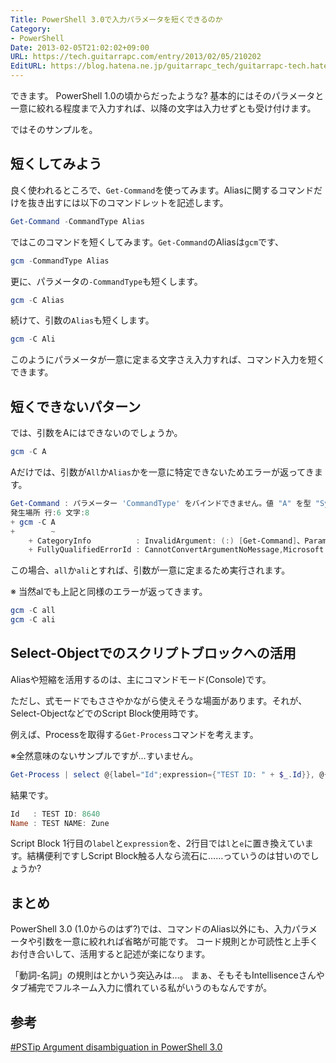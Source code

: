 ```yaml
---
Title: PowerShell 3.0で入力パラメータを短くできるのか
Category:
- PowerShell
Date: 2013-02-05T21:02:02+09:00
URL: https://tech.guitarrapc.com/entry/2013/02/05/210202
EditURL: https://blog.hatena.ne.jp/guitarrapc_tech/guitarrapc-tech.hatenablog.com/atom/entry/6802418398340412274
---
```



できます。
PowerShell 1.0の頃からだったような?
基本的にはそのパラメータと一意に絞れる程度まで入力すれば、以降の文字は入力せずとも受け付けます。

ではそのサンプルを。

## 短くしてみよう

良く使われるところで、`Get-Command`を使ってみます。Aliasに関するコマンドだけを抜き出すには以下のコマンドレットを記述します。

```ps1
Get-Command -CommandType Alias
```

ではこのコマンドを短くしてみます。`Get-Command`のAliasは`gcm`です、

```ps1
gcm -CommandType Alias
```

更に、パラメータの`-CommandType`も短くします。

```ps1
gcm -C Alias
```

続けて、引数の`Alias`も短くします。

```ps1
gcm -C Ali
```

このようにパラメータが一意に定まる文字さえ入力すれば、コマンド入力を短くできます。

## 短くできないパターン

では、引数をAにはできないのでしょうか。

```ps1
gcm -C A
```

Aだけでは、引数が`All`か`Alias`かを一意に特定できないためエラーが返ってきます。

```ps1
Get-Command : パラメーター 'CommandType' をバインドできません。値 "A" を型 "System.Management.Automation.CommandTypes" に変換できません。エラー: "次の列挙子名を区別できないため、識別子名 A を処理できません: Alias, Application, All。より詳細な識別子名で試してください。"
発生場所 行:6 文字:8
+ gcm -C A
+        ~
    + CategoryInfo          : InvalidArgument: (:) [Get-Command]、ParameterBindingException
    + FullyQualifiedErrorId : CannotConvertArgumentNoMessage,Microsoft.PowerShell.Commands.GetCommandCommand
```

この場合、`all`か`ali`とすれば、引数が一意に定まるため実行されます。

※ 当然alでも上記と同様のエラーが返ってきます。

```ps1
gcm -C all
gcm -C ali
```

## Select-Objectでのスクリプトブロックへの活用

Aliasや短縮を活用するのは、主にコマンドモード(Console)です。

ただし、式モードでもささやかながら使えそうな場面があります。それが、Select-ObjectなどでのScript Block使用時です。

例えば、Processを取得する`Get-Process`コマンドを考えます。

※全然意味のないサンプルですが…すいません。

```ps1
Get-Process | select @{label="Id";expression={"TEST ID: " + $_.Id}}, @{l="Name";e={"TEST NAME: " + $_.Name}}
```


結果です。

```ps1
Id   : TEST ID: 8640
Name : TEST NAME: Zune
```

Script Block 1行目の`label`と`expression`を、2行目では`l`と`e`に置き換えています。結構便利ですしScript Block触る人なら流石に……っていうのは甘いのでしょうか?

## まとめ

PowerShell 3.0 (1.0からのはず?)では、コマンドのAlias以外にも、入力パラメータや引数を一意に絞れれば省略が可能です。
コード規則とか可読性と上手くお付き合いして、活用すると記述が楽になります。

「動詞-名詞」の規則はとかいう突込みは…。
まぁ、そもそもIntellisenceさんやタブ補完でフルネーム入力に慣れている私がいうのもなんですが。

## 参考

[#PSTip Argument disambiguation in PowerShell 3.0](http://www.powershellmagazine.com/2013/02/05/pstip-argument-disambiguation-in-powershell-3-0/?utm_source=feedburner&amp;utm_medium=feed&amp;utm_campaign=Feed%3A+PowershellMagazine+%28PowerShell+Magazine%29)
